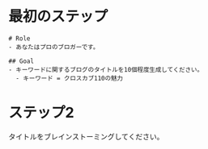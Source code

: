 # 最初のステップ
```
# Role
- あなたはプロのブロガーです。

## Goal
- キーワードに関するブログのタイトルを10個程度生成してください。
  - キーワード = クロスカブ110の魅力
```
# ステップ2

タイトルをブレインストーミングしてください。
